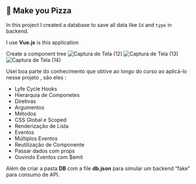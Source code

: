 ## :pizza: Make you Pizza 


In this project I created a database to save all data like ```Id``` and ```type``` in backend. 

I use <strong>Vue.js</strong> is this application 

Create a component tree 
![Captura de Tela (12)](https://user-images.githubusercontent.com/101463566/220624746-bd582e6c-9bb4-4624-8e28-4833e38207b8.png)
![Captura de Tela (13)](https://user-images.githubusercontent.com/101463566/220624805-5faf7edd-2f56-43f4-85ed-13332bb298f5.png)
![Captura de Tela (14)](https://user-images.githubusercontent.com/101463566/220624874-4d27b649-f67d-44a1-a43b-b7c8f46ec294.png)



Usei boa parte do conhecimento que obtive ao longo do curso ao aplicá-lo nesse projeto , são eles : 

<ul>
  <li>Lyfe Cycle Hooks</li>
  <li>Hierarquia de Componetes</li>
  <li>Diretivas</li>
  <li>Argumentos</li>
  <li>Métodos</li>
  <li>CSS Global e Scoped</li>
  <li>Renderização de Lista</li>
  <li>Eventos</li>
  <li>Múltiplos Eventos</li>
  <li>Reutilização de Componente</li>
  <li>Passar dados com props</li>
  <li>Ouvindo Eventos com $emit</li>
</ul>

Além de criar a pasta <strong>DB</strong> com a file <strong>db.json</strong> para simular um backend "fake" para consumo de API.
